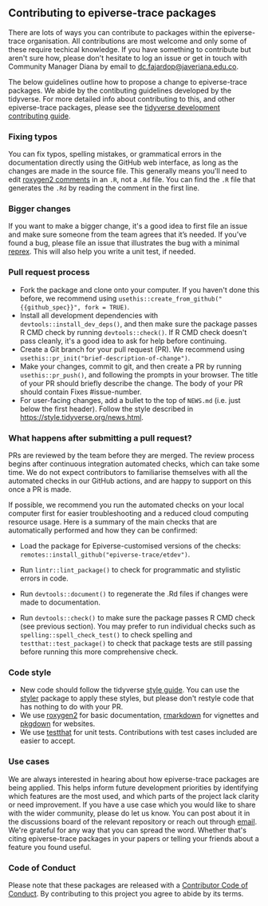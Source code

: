 ## Contributing to epiverse-trace packages
There are lots of ways you can contribute to packages within the epiverse-trace organisation. All contributions are most welcome and only some of these require techical knowledge. If you have something to contribute but aren't sure how, please don't hesitate to log an issue or get in touch with Community Manager Diana by email to <dc.fajardop@javeriana.edu.co>. 

The below guidelines outline how to propose a change to epiverse-trace packages. We abide by the contibuting guidelines developed by the tidyverse. For more detailed info about contributing to this, and other epiverse-trace packages, please see the [tidyverse development contributing guide](https://www.tidyverse.org/contribute/). 

### Fixing typos 

You can fix typos, spelling mistakes, or grammatical errors in the documentation directly using the GitHub web interface, as long as the changes are made in the source file. This generally means you'll need to edit [roxygen2 comments](https://roxygen2.r-lib.org/articles/roxygen2.html) in an `.R`, not a `.Rd` file. You can find the `.R` file that generates the `.Rd` by reading the comment in the first line.

### Bigger changes

If you want to make a bigger change, it's a good idea to first file an issue and make sure someone from the team agrees that it’s needed. If you’ve found a bug, please file an issue that illustrates the bug with a minimal [reprex](https://www.tidyverse.org/help/#reprex). This will also help you write a unit test, if needed.

### Pull request process

- Fork the package and clone onto your computer. If you haven't done this before, we recommend using `usethis::create_from_github("{{github_spec}}", fork = TRUE)`.
- Install all development dependencies with `devtools::install_dev_deps()`, and then make sure the package passes R CMD check by running `devtools::check()`. If R CMD check doesn't pass cleanly, it's a good idea to ask for help before continuing.
- Create a Git branch for your pull request (PR). We recommend using `usethis::pr_init("brief-description-of-change")`.
- Make your changes, commit to git, and then create a PR by running `usethis::pr_push()`, and following the prompts in your browser. The title of your PR should briefly describe the change. The body of your PR should contain Fixes #issue-number.
- For user-facing changes, add a bullet to the top of `NEWS.md` (i.e. just below the first header). Follow the style described in https://style.tidyverse.org/news.html.

### What happens after submitting a pull request?

PRs are reviewed by the team before they are merged. The review process begins after continuous integration automated checks, which can take some time. We do not expect contributors to familiarise themselves with all the automated checks in our GitHub actions, and are happy to support on this once a PR is made. 

If possible, we recommend you run the automated checks on your local computer first for easier troubleshooting and a reduced cloud computing resource usage. Here is a summary of the main checks that are automatically performed and how they can be confirmed:

- Load the package for Epiverse-customised versions of the checks: `remotes::install_github("epiverse-trace/etdev")`.

- Run `lintr::lint_package()` to check for programmatic and stylistic errors in code.

- Run `devtools::document()` to regenerate the .Rd files if changes were made to documentation.

- Run `devtools::check()` to make sure the package passes R CMD check (see previous section). You may prefer to run individual checks such as `spelling::spell_check_test()` to check spelling and `testthat::test_package()` to check that package tests are still passing before running this more comprehensive check.

### Code style

- New code should follow the tidyverse [style guide](https://style.tidyverse.org/news.html). You can use the [styler](https://cran.r-project.org/web/packages/styler/index.html) package to apply these styles, but please don't restyle code that has nothing to do with your PR.
- We use [roxygen2](https://cran.r-project.org/web/packages/roxygen2/index.html) for basic documentation, [rmarkdown](https://rmarkdown.rstudio.com/docs/) for vignettes and [pkgdown](https://pkgdown.r-lib.org/) for websites.
- We use [testthat](https://cran.r-project.org/web/packages/testthat/index.html) for unit tests. Contributions with test cases included are easier to accept.

### Use cases

We are always interested in hearing about how epiverse-trace packages are being applied. This helps inform future development priorities by identifying which features are the most used, and which parts of the project lack clarity or need improvement. If you have a use case which you would like to share with the wider community, please do let us know. You can post about it in the discussions board of the relevant repository or reach out through [email](dc.fajardop@javeriana.edu.co). We're grateful for any way that you can spread the word. Whether that's citing epiverse-trace packages in your papers or telling your friends about a feature you found useful.

### Code of Conduct

Please note that these packages are released with a [Contributor Code of Conduct](https://github.com/epiverse-trace/.github/blob/main/CODE_OF_CONDUCT.md). By contributing to this project you agree to abide by its terms.
